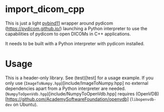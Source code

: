 # import_dicom_cpp

This is just a light [pybind11](https://github.com/pybind/pybind11) wrapper around pydicom (https://pydicom.github.io/) launching a Python interpreter to use the capabilities of pydicom to open DICOMs in C++ applications.

It needs to be built with a Python interpreter with pydicom installed.

# Usage 

This is a header-only library.
See (test)[test] for a usage example.
If you only use (`ImageToNumpy.hpp`)[include/ImageToNumpy.hpp] no external dependencies apart from a Python interpreter are needed.
(`NumpyToOpenVdb.hpp`)[include/NumpyToOpenVdb.hpp] requires (OpenVDB)[https://github.com/AcademySoftwareFoundation/openvdb] (`libopenvdb-dev` on Ubuntu).
